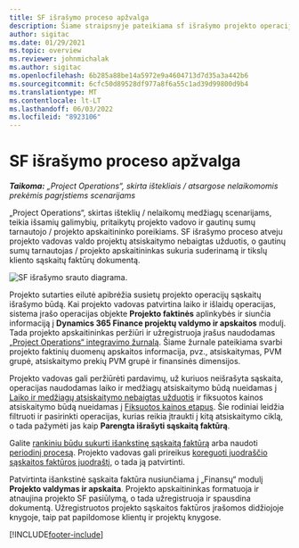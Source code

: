 ```yaml
---
title: SF išrašymo proceso apžvalga
description: Šiame straipsnyje pateikiama sf išrašymo projekto operacijose, skirta iš išteklių / nekauptų scenarijų, proceso apžvalga.
author: sigitac
ms.date: 01/29/2021
ms.topic: overview
ms.reviewer: johnmichalak
ms.author: sigitac
ms.openlocfilehash: 6b285a88be14a5972e9a4604713d7d35a3a442b6
ms.sourcegitcommit: 6cfc50d89528df977a8f6a55c1ad39d99800d9b4
ms.translationtype: MT
ms.contentlocale: lt-LT
ms.lasthandoff: 06/03/2022
ms.locfileid: "8923106"
---
```

# <a name="invoicing-process-overview"></a>SF išrašymo proceso apžvalga

_**Taikoma:** „Project Operations“, skirta ištekliais / atsargose nelaikomomis prekėmis pagrįstiems scenarijams_

„Project Operations“, skirtas išteklių / nelaikomų medžiagų scenarijams, teikia išsamių galimybių, pritaikytų projekto vadovo ir gautinų sumų tarnautojo / projekto apskaitininko poreikiams. SF išrašymo proceso atveju projekto vadovas valdo projektų atsiskaitymo nebaigtas užduotis, o gautinų sumų tarnautojas / projekto apskaitininkas sukuria suderinamą ir tikslų kliento sąskaitų faktūrų dokumentą.

![SF išrašymo srauto diagrama.](./media/invoicing-flow.png)

Projekto sutarties eilutė apibrėžia susietų projekto operacijų sąskaitų išrašymo būdą. Kai projekto vadovas patvirtina laiko ir išlaidų operacijas, sistema įrašo operacijas objekte **Projekto faktinės** aplinkybės ir siunčia informaciją į **Dynamics 365 Finance projektų valdymo ir apskaitos** modulį. Tada projekto apskaitininkas peržiūri ir užregistruoja įrašus naudodamas [„Project Operations“ integravimo žurnalą](../project-accounting/project-operations-integration-journal.md). Šiame žurnale pateikiama svarbi projekto faktinių duomenų apskaitos informacija, pvz., atsiskaitymas, PVM grupė, atsiskaitymo prekių PVM grupė ir finansinės dimensijos.

Projekto vadovas gali peržiūrėti pardavimų, už kuriuos neišrašyta sąskaita, operacijas naudodamas laiko ir medžiagų atsiskaitymo būdą nueidamas į [Laiko ir medžiagų atsiskaitymo nebaigtas užduotis](../proforma-invoicing/manage-billing-backlog.md#time-and-material-billing-backlog) ir fiksuotos kainos atsiskaitymo būdą nueidamas į [Fiksuotos kainos etapus](../proforma-invoicing/manage-billing-backlog.md#fixed-price-milestones). Šie rodiniai leidžia filtruoti ir pasirinkti operacijas, kurias reikia įtraukti į kitą atsiskaitymo ciklą, o tada pažymėti jas kaip **Parengta išrašyti sąskaitą faktūrą**.

Galite [rankiniu būdu sukurti išankstinę sąskaitą faktūrą](../proforma-invoicing/create-manual-proforma-invoice.md) arba naudoti [periodinį procesą](../proforma-invoicing/configure-automated-invoice-creation.md). Projekto vadovas gali prireikus [koreguoti juodraščio sąskaitos faktūros juodraštį](../proforma-invoicing/manage-proforma-invoice.md), o tada ją patvirtinti.

Patvirtinta išankstinė sąskaita faktūra nusiunčiama į „Finansų“ modulį **Projekto valdymas ir apskaita**. Projekto apskaitininkas formatuoja ir atnaujina projekto SF pasiūlymą, o tada užregistruoja ir spausdina dokumentą. Užregistruotos projekto sąskaitos faktūros įrašomos didžiojoje knygoje, taip pat papildomose klientų ir projektų knygose.


[!INCLUDE[footer-include](../includes/footer-banner.md)]
